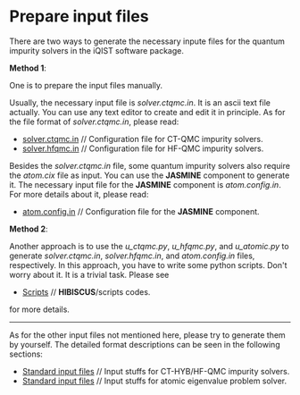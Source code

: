 # Prepare input files

There are two ways to generate the necessary inpute files for the quantum impurity solvers in the iQIST software package. 

**Method 1**:

One is to prepare the input files manually. 

Usually, the necessary input file is *solver.ctqmc.in*. It is an ascii text file actually. You can use any text editor to create and edit it in principle. As for the file format of *solver.ctqmc.in*, please read:

* [solver.ctqmc.in](../ch04/in_ctqmc.md) // Configuration file for CT-QMC impurity solvers.
* [solver.hfqmc.in](../ch04/in_hfqmc.md) // Configuration file for HF-QMC impurity solvers.

Besides the *solver.ctqmc.in* file, some quantum impurity solvers also require the *atom.cix* file as input. You can use the **JASMINE** component to generate it. The necessary input file for the **JASMINE** component is *atom.config.in*. For more details about it, please read:

* [atom.config.in](../ch06/in_atom.md) // Configuration file for the **JASMINE** component.

**Method 2**:

Another approach is to use the *u\_ctqmc.py*, *u\_hfqmc.py*, and *u\_atomic.py* to generate *solver.ctqmc.in*, *solver.hfqmc.in*, and *atom.config.in* files, respectively. In this approach, you have to write some python scripts. Don't worry about it. It is a trivial task. Please see

* [Scripts](../ch07/script.md) // **HIBISCUS**/scripts codes.

for more details.

---

As for the other input files not mentioned here, please try to generate them by yourself. The detailed format descriptions can be seen in the following sections:

* [Standard input files](../ch04/input.md) // Input stuffs for CT-HYB/HF-QMC impurity solvers.
* [Standard input files](../ch06/input.md) // Input stuffs for atomic eigenvalue problem solver.